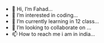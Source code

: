 - 👋 Hi, I’m Fahad...
- 👀 I’m interested in coding...
- 🌱 I’m currently learning in 12 class...
- 💞️ I’m looking to collaborate on ...
- 📫 How to reach me  i am in india...

<!---
F-Lucifer1/F-Lucifer1 is a ✨ special ✨ repository because its `README.md` (this file) appears on your GitHub profile.
You can click the Preview link to take a look at your changes.
--->
